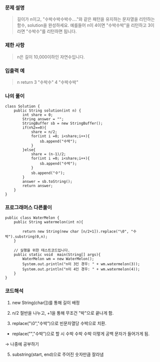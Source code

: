 ### 문제 설명

>길이가 n이고, "수박수박수박수...."와 같은 패턴을 유지하는 문자열을 리턴하는 함수, solution을 완성하세요. 예를들어 n이 4이면 "수박수박"을 리턴하고 3이라면 "수박수"를 리턴하면 됩니다.

### 제한 사항
>n은 길이 10,000이하인 자연수입니다.

### 입출력 예
>n	return
3	"수박수"
4	"수박수박"

### 나의 풀이
```
class Solution {
    public String solution(int n) {
        int share = 0;
        String answer = "";
        StringBuffer sb = new StringBuffer();
        if(n%2==0){
            share = n/2;
            for(int i =0; i<share;i++){
                sb.append("수박");
            } 
        }else{
            share = (n-1)/2;
            for(int i =0; i<share;i++){
                sb.append("수박");
            } 
            sb.append("수");
        }
        answer = sb.toString();
        return answer;
    }
}
```

### 프로그래머스 다른풀이
```
public class WaterMelon {
    public String watermelon(int n){

        return new String(new char [n/2+1]).replace("\0", "수박").substring(0,n);
    }

    // 실행을 위한 테스트코드입니다.
    public static void  main(String[] args){
        WaterMelon wm = new WaterMelon();
        System.out.println("n이 3인 경우: " + wm.watermelon(3));
        System.out.println("n이 4인 경우: " + wm.watermelon(4));
    }
}
```


### 코드해석
1. new String(char[])를 통해 길이 배정

2. n/2 절반을 나누고, +1을 통해 무조건 "박"으로 끝나게 함.

3. replace("\0","수박")으로 빈문자열당 수박으로 치환.

* replace("","수박")으로 할 시 수박 수박 수박 이렇게 공백 문자가 들어가게 됨.

→ 나중에 공부하기

5. substring(start, end)으로 주어진 숫자만큼 잘라냄
